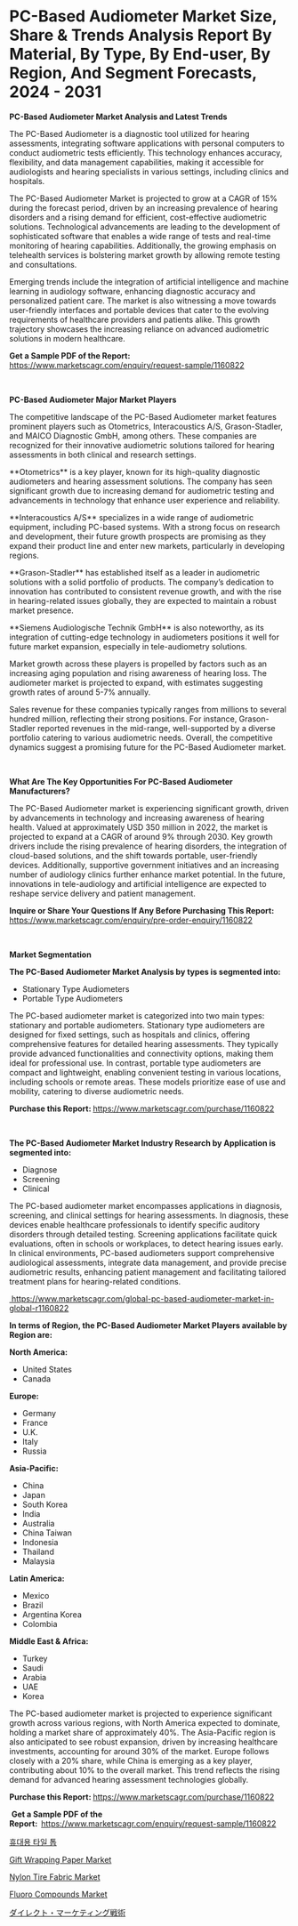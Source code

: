 <p><h1>PC-Based Audiometer Market Size, Share & Trends Analysis Report By Material, By Type, By End-user, By Region, And Segment Forecasts, 2024 - 2031</h1></p><p><strong>PC-Based Audiometer Market Analysis and Latest Trends</strong></p>
<p><p>The PC-Based Audiometer is a diagnostic tool utilized for hearing assessments, integrating software applications with personal computers to conduct audiometric tests efficiently. This technology enhances accuracy, flexibility, and data management capabilities, making it accessible for audiologists and hearing specialists in various settings, including clinics and hospitals.</p><p>The PC-Based Audiometer Market is projected to grow at a CAGR of 15% during the forecast period, driven by an increasing prevalence of hearing disorders and a rising demand for efficient, cost-effective audiometric solutions. Technological advancements are leading to the development of sophisticated software that enables a wide range of tests and real-time monitoring of hearing capabilities. Additionally, the growing emphasis on telehealth services is bolstering market growth by allowing remote testing and consultations.</p><p>Emerging trends include the integration of artificial intelligence and machine learning in audiology software, enhancing diagnostic accuracy and personalized patient care. The market is also witnessing a move towards user-friendly interfaces and portable devices that cater to the evolving requirements of healthcare providers and patients alike. This growth trajectory showcases the increasing reliance on advanced audiometric solutions in modern healthcare.</p></p>
<p><strong>Get a Sample PDF of the Report:&nbsp;</strong> <a href="https://www.marketscagr.com/enquiry/request-sample/1160822">https://www.marketscagr.com/enquiry/request-sample/1160822</a></p>
<p>&nbsp;</p>
<p><strong>PC-Based Audiometer Major Market Players</strong></p>
<p><p>The competitive landscape of the PC-Based Audiometer market features prominent players such as Otometrics, Interacoustics A/S, Grason-Stadler, and MAICO Diagnostic GmbH, among others. These companies are recognized for their innovative audiometric solutions tailored for hearing assessments in both clinical and research settings.</p><p>**Otometrics** is a key player, known for its high-quality diagnostic audiometers and hearing assessment solutions. The company has seen significant growth due to increasing demand for audiometric testing and advancements in technology that enhance user experience and reliability.</p><p>**Interacoustics A/S** specializes in a wide range of audiometric equipment, including PC-based systems. With a strong focus on research and development, their future growth prospects are promising as they expand their product line and enter new markets, particularly in developing regions.</p><p>**Grason-Stadler** has established itself as a leader in audiometric solutions with a solid portfolio of products. The company’s dedication to innovation has contributed to consistent revenue growth, and with the rise in hearing-related issues globally, they are expected to maintain a robust market presence.</p><p>**Siemens Audiologische Technik GmbH** is also noteworthy, as its integration of cutting-edge technology in audiometers positions it well for future market expansion, especially in tele-audiometry solutions.</p><p>Market growth across these players is propelled by factors such as an increasing aging population and rising awareness of hearing loss. The audiometer market is projected to expand, with estimates suggesting growth rates of around 5-7% annually.</p><p>Sales revenue for these companies typically ranges from millions to several hundred million, reflecting their strong positions. For instance, Grason-Stadler reported revenues in the mid-range, well-supported by a diverse portfolio catering to various audiometric needs. Overall, the competitive dynamics suggest a promising future for the PC-Based Audiometer market.</p></p>
<p>&nbsp;</p>
<p><strong>What Are The Key Opportunities For PC-Based Audiometer Manufacturers?</strong></p>
<p><p>The PC-Based Audiometer market is experiencing significant growth, driven by advancements in technology and increasing awareness of hearing health. Valued at approximately USD 350 million in 2022, the market is projected to expand at a CAGR of around 9% through 2030. Key growth drivers include the rising prevalence of hearing disorders, the integration of cloud-based solutions, and the shift towards portable, user-friendly devices. Additionally, supportive government initiatives and an increasing number of audiology clinics further enhance market potential. In the future, innovations in tele-audiology and artificial intelligence are expected to reshape service delivery and patient management.</p></p>
<p><strong>Inquire or Share Your Questions If Any Before Purchasing This Report:</strong> <a href="https://www.marketscagr.com/enquiry/pre-order-enquiry/1160822">https://www.marketscagr.com/enquiry/pre-order-enquiry/1160822</a></p>
<p>&nbsp;</p>
<p><strong>Market Segmentation</strong></p>
<p><strong>The PC-Based Audiometer Market Analysis by types is segmented into:</strong></p>
<p><ul><li>Stationary Type Audiometers</li><li>Portable Type Audiometers</li></ul></p>
<p><p>The PC-based audiometer market is categorized into two main types: stationary and portable audiometers. Stationary type audiometers are designed for fixed settings, such as hospitals and clinics, offering comprehensive features for detailed hearing assessments. They typically provide advanced functionalities and connectivity options, making them ideal for professional use. In contrast, portable type audiometers are compact and lightweight, enabling convenient testing in various locations, including schools or remote areas. These models prioritize ease of use and mobility, catering to diverse audiometric needs.</p></p>
<p><strong>Purchase this Report:&nbsp;</strong><a href="https://www.marketscagr.com/purchase/1160822">https://www.marketscagr.com/purchase/1160822</a></p>
<p>&nbsp;</p>
<p><strong>The PC-Based Audiometer Market Industry Research by Application is segmented into:</strong></p>
<p><ul><li>Diagnose</li><li>Screening</li><li>Clinical</li></ul></p>
<p><p>The PC-based audiometer market encompasses applications in diagnosis, screening, and clinical settings for hearing assessments. In diagnosis, these devices enable healthcare professionals to identify specific auditory disorders through detailed testing. Screening applications facilitate quick evaluations, often in schools or workplaces, to detect hearing issues early. In clinical environments, PC-based audiometers support comprehensive audiological assessments, integrate data management, and provide precise audiometric results, enhancing patient management and facilitating tailored treatment plans for hearing-related conditions.</p></p>
<p><a href="https://www.marketscagr.com/global-pc-based-audiometer-market-in-global-r1160822">&nbsp;https://www.marketscagr.com/global-pc-based-audiometer-market-in-global-r1160822</a></p>
<p><strong>In terms of Region, the PC-Based Audiometer Market Players available by Region are:</strong></p>
<p>
    <p> <strong> North America: </strong>
        <ul>
            <li>United States</li>
            <li>Canada</li>
        </ul>
        </p> 
    <p> <strong> Europe: </strong>
        <ul>
            <li>Germany</li>
            <li>France</li>
            <li>U.K.</li>
            <li>Italy</li>
            <li>Russia</li>
        </ul>
        </p> 
    <p> <strong> Asia-Pacific: </strong>
        <ul>
            <li>China</li>
            <li>Japan</li>
            <li>South Korea</li>
            <li>India</li>
            <li>Australia</li>
            <li>China Taiwan</li>
            <li>Indonesia</li>
            <li>Thailand</li>
            <li>Malaysia</li>
        </ul>
        </p> 
    <p> <strong> Latin America: </strong>
        <ul>
            <li>Mexico</li>
            <li>Brazil</li>
            <li>Argentina Korea</li>
            <li>Colombia</li>
        </ul>
        </p> 
    <p> <strong> Middle East & Africa: </strong>
        <ul>
            <li>Turkey</li>
            <li>Saudi</li>
            <li>Arabia</li>
            <li>UAE</li>
            <li>Korea</li>
        </ul>
    </p>
    </p>
<p><p>The PC-based audiometer market is projected to experience significant growth across various regions, with North America expected to dominate, holding a market share of approximately 40%. The Asia-Pacific region is also anticipated to see robust expansion, driven by increasing healthcare investments, accounting for around 30% of the market. Europe follows closely with a 20% share, while China is emerging as a key player, contributing about 10% to the overall market. This trend reflects the rising demand for advanced hearing assessment technologies globally.</p></p>
<p><strong>Purchase this Report: </strong><a href="https://www.marketscagr.com/purchase/1160822">https://www.marketscagr.com/purchase/1160822</a></p>
<p>&nbsp;<strong>Get a Sample PDF of the Report:&nbsp;&nbsp;</strong><a href="https://www.marketscagr.com/enquiry/request-sample/1160822">https://www.marketscagr.com/enquiry/request-sample/1160822</a></p>
<p><strong></strong></p>
<p><p><a href="https://medium.com/@teodoronguyen36/%EC%84%B8%EA%B3%84-portable-tile-saw-market-%EC%9D%80-2024%EC%97%90%EC%84%9C-2031%EB%A1%9C-%EC%97%B0%ED%8F%89%EA%B7%A0-%EC%A6%9D%EA%B0%80%EC%9C%A8%EC%9D%84-%EB%B3%B4%EC%9D%BC-%EA%B2%83%EC%9C%BC%EB%A1%9C-%EC%98%88%EC%83%81%EB%90%A9%EB%8B%88%EB%8B%A4-fe4b453745b2">휴대용 타일 톱</a></p><p><a href="https://issuu.com/reportprime-2/docs/gift-wrapping-paper-market-size-203_f0654c65d981f3">Gift Wrapping Paper Market</a></p><p><a href="https://github.com/marloy8/Market-Research-Report-List-6/blob/main/nylon-tire-fabric-market.md">Nylon Tire Fabric Market</a></p><p><a href="https://www.linkedin.com/pulse/global-fluoro-compounds-market-focus-product-type-organofluorine-lholf?trackingId=hAROCGKlSSCmd6rkjYcEow%3D%3D">Fluoro Compounds Market</a></p><p><a href="https://medium.com/@johnathonoberbrunner/direct-marketing-tactics-market-%E3%81%AE%E3%82%B0%E3%83%AD%E3%83%BC%E3%83%90%E3%83%AB%E5%B8%82%E5%A0%B4%E6%A6%82%E8%A6%81%E3%81%AF-%E4%B8%96%E7%95%8C%E3%81%8A%E3%82%88%E3%81%B3%E4%B8%BB%E8%A6%81%E5%B8%82%E5%A0%B4%E3%81%AB%E3%81%8A%E3%81%91%E3%82%8B%E6%A5%AD%E7%95%8C%E3%81%AB%E5%BD%B1%E9%9F%BF%E3%82%92%E4%B8%8E%E3%81%88%E3%82%8B%E4%B8%BB%E8%A6%81%E3%81%AA%E3%83%88%E3%83%AC%E3%83%B3%E3%83%89%E3%81%AB%E3%81%A4%E3%81%84%E3%81%A6-%E7%8B%AC%E8%87%AA%E3%81%AE%E8%A6%96%E7%82%B9%E3%82%92%E6%8F%90%E4%BE%9B%E3%81%97%E3%81%BE%E3%81%99-9703d5d15972">ダイレクト・マーケティング戦術</a></p></p>
